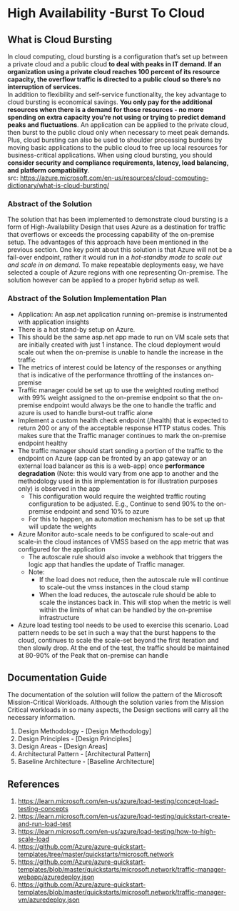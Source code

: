 # High Availability -Burst To Cloud

## What is Cloud Bursting
In cloud computing, cloud bursting is a configuration that’s set up between a private cloud and a public cloud **to deal with peaks in IT demand. If an organization using a private cloud reaches 100 percent of its resource capacity, the overflow traffic is directed to a public cloud so there’s no interruption of services.**  
In addition to flexibility and self-service functionality, the key advantage to cloud bursting is economical savings. **You only pay for the additional resources when there is a demand for those resources - no more spending on extra capacity you’re not using or trying to predict demand peaks and fluctuations**. An application can be applied to the private cloud, then burst to the public cloud only when necessary to meet peak demands. Plus, cloud bursting can also be used to shoulder processing burdens by moving basic applications to the public cloud to free up local resources for business-critical applications. When using cloud bursting, you should **consider security and compliance requirements, latency, load balancing, and platform compatibility**.  
src: https://azure.microsoft.com/en-us/resources/cloud-computing-dictionary/what-is-cloud-bursting/  

### Abstract of the Solution
The solution that has been implemented to demonstrate cloud bursting is a form of High-Availability Design that uses Azure as a destination for traffic that overflows or exceeds the processing capability of the on-premise setup. The advantages of this approach have been mentioned in the previous section. One key point about this solution is that Azure will not be a fail-over endpoint, rather it would run in a *hot-standby mode to scale out and scale in on demand*. To make repeatable deployments easy, we have selected a couple of Azure regions with one representing On-premise. The solution however can be applied to a proper hybrid setup as well. 

### Abstract of the Solution Implementation Plan
- Application: An asp.net application running on-premise is instrumented with application insights
- There is a hot stand-by setup on Azure.
-  This should be the same asp.net app made to run on VM scale sets that are initially created with just 1 instance. The cloud deployment would scale out when the on-premise is unable to handle the increase in the traffic
- The metrics of interest could be latency of the responses or anything that is indicative of the performance throttling of the instances on-premise
-  Traffic manager could be set up to use the weighted routing method with 99% weight assigned to the on-premise endpoint so that the on-premise endpoint would always be the one to handle the traffic and azure is used to handle burst-out traffic alone
- Implement a custom health check endpoint (/health) that is expected to return 200 or any of the acceptable response HTTP status codes. This makes sure that the Traffic manager continues to mark the on-premise endpoint healthy
- The traffic manager should start sending a portion of the traffic to the endpoint on Azure (app can be fronted by an app gateway or an external load balancer as this is a web-app) once **performance degradation** (Note: this would vary from one app to another and the methodology used in this implementation is for illustration purposes only) is observed in the app 
  - This configuration would require the weighted traffic routing configuration to be adjusted. E.g., Continue to send 90% to the on-premise endpoint and send 10% to azure
  - For this to happen, an automation mechanism has to be set up that will update the weights
- Azure Monitor auto-scale needs to be configured to scale-out and scale-in the cloud instances of VMSS based on the app metric that was configured for the application
  - The autoscale rule should also invoke a webhook that triggers the logic app that handles the update of Traffic manager. 
  - Note: 
      - If the load does not reduce, then the autoscale rule will continue to scale-out the vmss instances in the cloud stamp
      - When the load reduces, the autoscale rule should be able to scale the instances back in. This will stop when the metric is well within the limits of what can be handled by the on-premise infrastructure
- Azure load testing tool needs to be used to exercise this scenario. Load pattern needs to be set in such a way that the burst happens to the cloud, continues to scale the scale-set beyond the first iteration and then slowly drop. At the end of the test, the traffic should be maintained at 80-90% of the Peak that on-premise can handle

## Documentation Guide
The documentation of the solution will follow the pattern of the Microsoft Mission-Critical Workloads. Although the solution varies from the Mission Critical workloads in so many aspects, the Design sections will carry all the necessary information.  
1. Design Methodology - [Design Methodology]
2. Design Principles - [Design Principles]
3. Design Areas - [Design Areas]
4. Architectural Pattern - [Architectural Pattern]
5. Baseline Architecture - [Baseline Architecture]
   
## References
1. https://learn.microsoft.com/en-us/azure/load-testing/concept-load-testing-concepts
2. https://learn.microsoft.com/en-us/azure/load-testing/quickstart-create-and-run-load-test
3. https://learn.microsoft.com/en-us/azure/load-testing/how-to-high-scale-load
4. https://github.com/Azure/azure-quickstart-templates/tree/master/quickstarts/microsoft.network
5. https://github.com/Azure/azure-quickstart-templates/blob/master/quickstarts/microsoft.network/traffic-manager-webapp/azuredeploy.json
6. https://github.com/Azure/azure-quickstart-templates/blob/master/quickstarts/microsoft.network/traffic-manager-vm/azuredeploy.json
